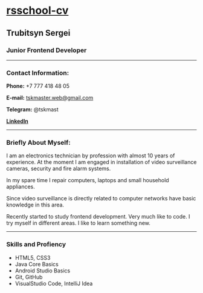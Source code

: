 # [rsschool-cv](# "CV Markdown&Git")

## Trubitsyn Sergei

### Junior Frontend Developer
***
### Contact Information:
**Phone:** +7 777 418 48 05 

**E-mail:** tskmaster.web@gmail.com

**Telegram:** @tskmast

[**LinkedIn**](www.linkedin.com/in/tskmasterweb "LinkedIn Profile")
***
### Briefly About Myself:
I am an electronics technician by profession with almost 10 years of experience. At the moment I am engaged in installation of video surveillance cameras, security and fire alarm systems. 

In my spare time I repair computers, laptops and small household appliances.

Since video surveillance is directly related to computer networks have basic knowledge in this area.

Recently started to study frontend development. Very much like to code. I try myself in different areas. I like to learn something new.
***
### Skills and Profiency

* HTML5, CSS3
* Java Core Basics
* Android Studio Basics
* Git, GitHub
* VisualStudio Code, IntelliJ Idea
##
 



